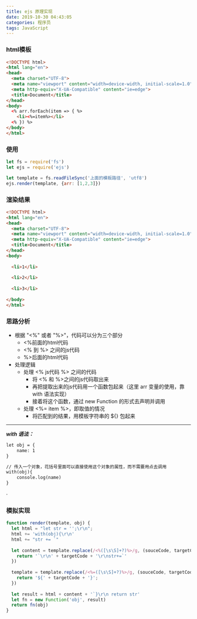 ```yaml
---
title: ejs 原理实现
date: 2019-10-30 04:43:05
categories: 程序员
tags: JavaScript
---
```


### html模板

```html
<!DOCTYPE html>
<html lang="en">
<head>
  <meta charset="UTF-8">
  <meta name="viewport" content="width=device-width, initial-scale=1.0">
  <meta http-equiv="X-UA-Compatible" content="ie=edge">
  <title>Document</title>
</head>
<body>
  <% arr.forEach(item => { %>
    <li><%=item%></li>
  <% }) %>
</body>
</html>
```

<!-- more -->


### 使用

```javascript
let fs = require('fs')
let ejs = require('ejs')

let template = fs.readFileSync('上面的模板路径', 'utf8')
ejs.render(template, {arr: [1,2,3]})
```


### 渲染结果

```html
<!DOCTYPE html>
<html lang="en">
<head>
  <meta charset="UTF-8">
  <meta name="viewport" content="width=device-width, initial-scale=1.0">
  <meta http-equiv="X-UA-Compatible" content="ie=edge">
  <title>Document</title>
</head>
<body>
  
  <li>1</li>
  
  <li>2</li>
  
  <li>3</li>
  
</body>
</html>
```


### 思路分析

- 根据 "<%" 或者 "%>"，代码可以分为三个部分
  - <%前面的html代码
  - <% 到 %> 之间的js代码
  - %>后面的html代码
- 处理逻辑
  - 处理 <% js代码 %> 之间的代码
    - 将 <% 和 %>之间的js代码取出来
    - 再把提取出来的js代码用一个函数包起来（这里 arr 变量的使用，靠 with 语法实现）
    - 接着将这个函数，通过 new Function 的形式去声明并调用
  - 处理 <%= item %>，即取值的情况
    - 将匹配到的结果，用模板字符串的 ${} 包起来

---

**_with 语法：_**
```html
let obj = {
	name: 1
}

// 传入一个对象，花括号里面可以直接使用这个对象的属性，而不需要用点去调用
with(obj){
	console.log(name)
}
```
·    

### 模拟实现

```javascript
function render(template, obj) {
  let html = "let str = '';\r\n";
  html += 'with(obj){\r\n'
  html += "str += `"
  
  let content = template.replace(/<%([\s\S]+?)%>/g, (souceCode, targetCode) => {
    return '`\r\n' + targetCode + '\r\nstr+=`'
  })
  
  template = template.replace(/<%=([\s\S]+?)%>/g, (souceCode, targetCode) => {
    return '${' + targetCode + '}';
  })
  
  let result = html + content + '`}\r\n return str'
  let fn = new Function('obj', result)
  return fn(obj)
}
```

